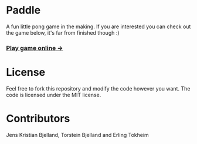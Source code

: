 # Paddle
A fun little pong game in the making. If you are interested you can check out the game below, it's far from finished though :)

### [Play game online →](https://etokheim.github.io/Paddle/)

# License
Feel free to fork this repository and modify the code however you want. The code is licensed under the MIT license.

# Contributors
Jens Kristian Bjelland, Torstein Bjelland and Erling Tokheim
